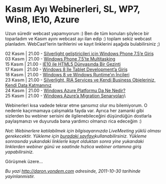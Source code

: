 # Kasım Ayı Webinerleri, SL, WP7, Win8, IE10, Azure
Uzun süredir webcast yapamıyorum :) Ben de tüm konuları şöylece bir
toparladım ve Kasım ayını webcast ayı ilan edip :) toplam sekiz webcast
planladım. WebCast'lerin tarihlerini ve kayıt linklerini aşağıda
bulabilirsiniz ;)

02 Kasım | 21.00 - [Silverlight geliştiricileri için Windows Phone 7.5’e
Giriş](http://daron.yondem.com/tr/post/SL_gelistiricilerine_WP75_Giris_Webiner_Kaydi)\
 03 Kasım | 21.00 - [Windows Phone 7.5’te
Multitasking](http://daron.yondem.com/tr/post/Windows_Phone_75te_Multiasking)\
15 Kasım | 21.00 - [IE10 ile HTML5 Dünyasında Bir
Gezinti](https://msevents.microsoft.com/CUI/EventDetail.aspx?EventID=1032497963&Culture=TR-TR)\
17 Kasım | 21.00 - [Windows 8 İle Tablet Development’a
Giriş](https://msevents.microsoft.com/CUI/EventDetail.aspx?EventID=1032497965&Culture=TR-TR)\
18 Kasım | 21.00 - [Windows 8 ve Windows Runtime’ın
İncileri](https://msevents.microsoft.com/CUI/EventDetail.aspx?EventID=1032497967&Culture=TR-TR)\
23 Kasım | 21.00 - [Silverlight, RIA Services ve Kendi Business
Objeleriniz, Kendi Data
Katmanınız](https://msevents.microsoft.com/CUI/EventDetail.aspx?EventID=1032497970&Culture=TR-TR)\
24 Kasım | 21.00 - [Windows Azure Platformu Da Ne
Nedir?](https://msevents.microsoft.com/CUI/EventDetail.aspx?EventID=1032498401&Culture=TR-TR)\
 25 Kasım | 21.00 - [Windows Azure’a Migration
Senaryoları](https://msevents.microsoft.com/CUI/EventDetail.aspx?EventID=1032498403&Culture=TR-TR)\

Webinerleri kısa vadede tekrar etme şansımız olur mu bilemiyorum. O
nedenle kaçırmamaya çalışmakta fayda var. Ayrıca her zamanki gibi
sizlerden bu webiner serisini de ilgilenebileceğini düşündüğün dostlarla
paylaşmanızı ve duyuruda bana yardımcı olmanızı rica edeceğim :)

*Not: Webinerlere katılabilmek için bilgisayarınızda LiveMeeting yüklü
olması gerekecektir. Yükleme için* [*buradaki
sayfayı*](http://office.microsoft.com/en-us/help/download-the-microsoft-office-live-meeting-2007-client-HA010173383.aspx)*kullanabilirsiniz.
Yükleme sonrasında yukarıdaki linklerle kayıt olduktan sonra yine
yukarıdaki linklerden webiner günü ve saatinde hızlıca webiner ortamına
giriş yapabilirsiniz.*

Görüşmek üzere...



*Bu yazi http://daron.yondem.com adresinde, 2011-10-30 tarihinde yayinlanmistir.*
